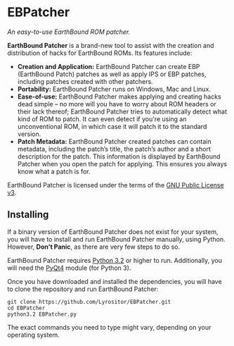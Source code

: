 EBPatcher
=========

*An easy-to-use EarthBound ROM patcher.*

**EarthBound Patcher** is a brand-new tool to assist with the creation and distribution of hacks for EarthBound ROMs. Its features include:

* **Creation and Application:** EarthBound Patcher can create EBP (EarthBound Patch) patches as well as apply IPS or EBP patches, including patches created with other patchers.
* **Portability:** EarthBound Patcher runs on Windows, Mac and Linux.
* **Ease-of-use:** EarthBound Patcher makes applying and creating hacks dead simple – no more will you have to worry about ROM headers or their lack thereof; EarthBound Patcher tries to automatically detect what kind of ROM to patch. It can even detect if you're using an unconventional ROM, in which case it will patch it to the standard version.
* **Patch Metadata:** EarthBound Patcher created patches can contain metadata, including the patch’s title, the patch’s author and a short description for the patch. This information is displayed by EarthBound Patcher when you open the patch for applying. This ensures you always know what a patch is for.

EarthBound Patcher is licensed under the terms of the [GNU Public License v3](http://www.gnu.org/licenses/gpl.html).

## Installing ##
If a binary version of EarthBound Patcher does not exist for your system, you will have to install and run EarthBound Patcher manually, using Python. However, **Don't Panic**, as there are very few steps to do so.

EarthBound Patcher requires [Python 3.2](http://python.org/) or higher to run. Additionally, you will need the [PyQt4](http://www.riverbankcomputing.com/software/pyqt/intro) module (for Python 3).

Once you have downloaded and installed the dependencies, you will have to clone the repository and run EarthBound Patcher:

    git clone https://github.com/Lyrositor/EBPatcher.git
    cd EBPatcher
    python3.2 EBPatcher.py

The exact commands you need to type might vary, depending on your operating system.

